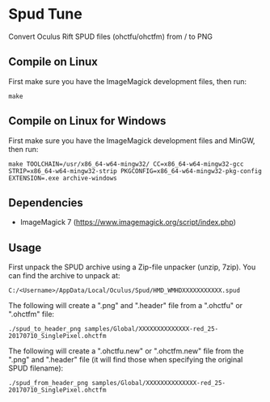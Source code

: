 # Spud Tune
Convert Oculus Rift SPUD files (ohctfu/ohctfm) from / to PNG

## Compile on Linux

First make sure you have the ImageMagick development files, then run:

```
make
```

## Compile on Linux for Windows

First make sure you have the ImageMagick development files and MinGW, then run:

```
make TOOLCHAIN=/usr/x86_64-w64-mingw32/ CC=x86_64-w64-mingw32-gcc STRIP=x86_64-w64-mingw32-strip PKGCONFIG=x86_64-w64-mingw32-pkg-config EXTENSION=.exe archive-windows
```

## Dependencies

- ImageMagick 7 (https://www.imagemagick.org/script/index.php)

## Usage

First unpack the SPUD archive using a Zip-file unpacker (unzip, 7zip).
You can find the archive to unpack at:

```
C:/<Username>/AppData/Local/Oculus/Spud/HMD_WMHDXXXXXXXXXXX.spud
```

The following will create a ".png" and ".header" file from a ".ohctfu" or ".ohctfm" file: 
```
./spud_to_header_png samples/Global/XXXXXXXXXXXXXX-red_25-20170710_SinglePixel.ohctfm
```

The following will create a ".ohctfu.new" or ".ohctfm.new" file from the ".png" and ".header" file (it will find those when specifying the original SPUD filename):
```
./spud_from_header_png samples/Global/XXXXXXXXXXXXXX-red_25-20170710_SinglePixel.ohctfm
```
